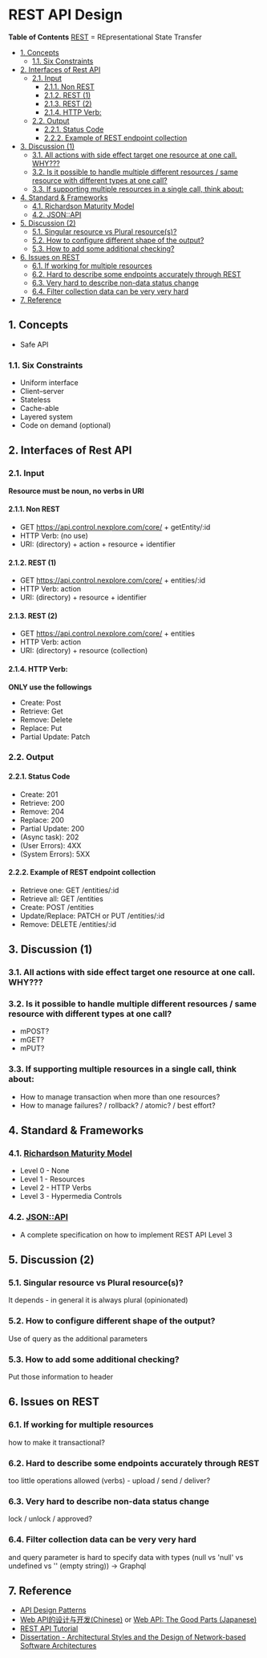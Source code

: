 # REST API Design <!-- omit in toc -->

**Table of Contents**
[REST](https://en.wikipedia.org/wiki/Representational_state_transfer "https://en.wikipedia.org/wiki/Representational_state_transfer") = REpresentational State Transfer

- [1. Concepts](#1-concepts)
  - [1.1. Six Constraints](#11-six-constraints)
- [2. Interfaces of Rest API](#2-interfaces-of-rest-api)
  - [2.1. Input](#21-input)
    - [2.1.1. Non REST](#211-non-rest)
    - [2.1.2. REST (1)](#212-rest-1)
    - [2.1.3. REST (2)](#213-rest-2)
    - [2.1.4. HTTP Verb:](#214-http-verb)
  - [2.2. Output](#22-output)
    - [2.2.1. Status Code](#221-status-code)
    - [2.2.2. Example of REST endpoint collection](#222-example-of-rest-endpoint-collection)
- [3. Discussion (1)](#3-discussion-1)
  - [3.1. All actions with side effect target one resource at one call. WHY???](#31-all-actions-with-side-effect-target-one-resource-at-one-call-why)
  - [3.2. Is it possible to handle multiple different resources / same resource with different types at one call?](#32-is-it-possible-to-handle-multiple-different-resources--same-resource-with-different-types-at-one-call)
  - [3.3. If supporting multiple resources in a single call, think about:](#33-if-supporting-multiple-resources-in-a-single-call-think-about)
- [4. Standard \& Frameworks](#4-standard--frameworks)
  - [4.1. Richardson Maturity Model](#41-richardson-maturity-model)
  - [4.2. JSON::API](#42-jsonapi)
- [5. Discussion (2)](#5-discussion-2)
  - [5.1. Singular resource vs Plural resource(s)?](#51-singular-resource-vs-plural-resources)
  - [5.2. How to configure different shape of the output?](#52-how-to-configure-different-shape-of-the-output)
  - [5.3. How to add some additional checking?](#53-how-to-add-some-additional-checking)
- [6. Issues on REST](#6-issues-on-rest)
  - [6.1. If working for multiple resources](#61-if-working-for-multiple-resources)
  - [6.2. Hard to describe some endpoints accurately through REST](#62-hard-to-describe-some-endpoints-accurately-through-rest)
  - [6.3. Very hard to describe non-data status change](#63-very-hard-to-describe-non-data-status-change)
  - [6.4. Filter collection data can be very very hard](#64-filter-collection-data-can-be-very-very-hard)
- [7. Reference](#7-reference)

## 1. Concepts

- Safe API

### 1.1. Six Constraints

- Uniform interface
- Client–server
- Stateless
- Cache-able
- Layered system
- Code on demand (optional)

## 2. Interfaces of Rest API

### 2.1. Input

**Resource must be noun, no verbs in URI**

#### 2.1.1. Non REST

- GET https://api.control.nexplore.com/core/ + getEntity/:id
- HTTP Verb: (no use)
- URI: (directory) + action + resource + identifier

#### 2.1.2. REST (1)

- GET https://api.control.nexplore.com/core/ + entities/:id
- HTTP Verb: action
- URI: (directory) + resource + identifier

#### 2.1.3. REST (2)

- GET https://api.control.nexplore.com/core/ + entities
- HTTP Verb: action
- URI: (directory) + resource (collection)

#### 2.1.4. HTTP Verb:

**ONLY use the followings**

- Create: Post
- Retrieve: Get
- Remove: Delete
- Replace: Put
- Partial Update: Patch

### 2.2. Output

#### 2.2.1. Status Code

- Create: 201
- Retrieve: 200
- Remove: 204
- Replace: 200
- Partial Update: 200
- (Async task): 202
- (User Errors): 4XX
- (System Errors): 5XX

#### 2.2.2. Example of REST endpoint collection

- Retrieve one: GET /entities/:id
- Retrieve all: GET /entities
- Create: POST /entities
- Update/Replace: PATCH or PUT /entities/:id
- Remove: DELETE /entities/:id

## 3. Discussion (1)

### 3.1. All actions with side effect target one resource at one call. WHY???

### 3.2. Is it possible to handle multiple different resources / same resource with different types at one call?

- mPOST?
- mGET?
- mPUT?

### 3.3. If supporting multiple resources in a single call, think about:

- How to manage transaction when more than one resources?
- How to manage failures? / rollback? / atomic? / best effort?

## 4. Standard & Frameworks

### 4.1. [Richardson Maturity Model](https://martinfowler.com/articles/richardsonMaturityModel.html "https://martinfowler.com/articles/richardsonMaturityModel.html")

- Level 0 - None
- Level 1 - Resources
- Level 2 - HTTP Verbs
- Level 3 - Hypermedia Controls

### 4.2. [JSON::API](https://jsonapi.org "https://jsonapi.org")

- A complete specification on how to implement REST API Level 3

## 5. Discussion (2)

### 5.1. Singular resource vs Plural resource(s)?

It depends - in general it is always plural (opinionated)

### 5.2. How to configure different shape of the output?

Use of query as the additional parameters

### 5.3. How to add some additional checking?

Put those information to header

## 6. Issues on REST

### 6.1. If working for multiple resources

how to make it transactional?

### 6.2. Hard to describe some endpoints accurately through REST

too little operations allowed (verbs) - upload / send / deliver?

### 6.3. Very hard to describe non-data status change

lock / unlock / approved?

### 6.4. Filter collection data can be very very hard

and query parameter is hard to specify data with types (null vs 'null' vs undefined vs '' (empty string)) -> Graphql

## 7. Reference

- [API Design Patterns](https://www.manning.com/books/api-design-patterns "https://www.manning.com/books/api-design-patterns")
- [Web API的设计与开发(Chinese)](https://book.douban.com/subject/27054104 "https://book.douban.com/subject/27054104") or [Web API: The Good Parts (Japanese)](https://www.amazon.co.jp/Web-API-Parts-%E6%B0%B4%E9%87%8E-%E8%B2%B4%E6%98%8E/dp/4873116864 "https://www.amazon.co.jp/Web-API-Parts-%E6%B0%B4%E9%87%8E-%E8%B2%B4%E6%98%8E/dp/4873116864")
- [REST API Tutorial](https://restfulapi.net "https://restfulapi.net")
- [Dissertation - Architectural Styles and the Design of Network-based Software Architectures](https://ics.uci.edu/~fielding/pubs/dissertation/fielding_dissertation.pdf "https://ics.uci.edu/~fielding/pubs/dissertation/fielding_dissertation.pdf")
